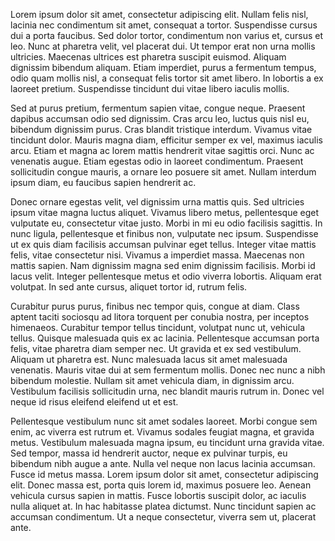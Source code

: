 Lorem ipsum dolor sit amet, consectetur adipiscing elit. Nullam felis nisl, lacinia nec condimentum sit amet, consequat a tortor. Suspendisse cursus dui a porta faucibus. Sed dolor tortor, condimentum non varius et, cursus et leo. Nunc at pharetra velit, vel placerat dui. Ut tempor erat non urna mollis ultricies. Maecenas ultrices est pharetra suscipit euismod. Aliquam dignissim bibendum aliquam. Etiam imperdiet, purus a fermentum tempus, odio quam mollis nisl, a consequat felis tortor sit amet libero. In lobortis a ex laoreet pretium. Suspendisse tincidunt dui vitae libero iaculis mollis.

Sed at purus pretium, fermentum sapien vitae, congue neque. Praesent dapibus accumsan odio sed dignissim. Cras arcu leo, luctus quis nisl eu, bibendum dignissim purus. Cras blandit tristique interdum. Vivamus vitae tincidunt dolor. Mauris magna diam, efficitur semper ex vel, maximus iaculis arcu. Etiam et magna ac lorem mattis hendrerit vitae sagittis orci. Nunc ac venenatis augue. Etiam egestas odio in laoreet condimentum. Praesent sollicitudin congue mauris, a ornare leo posuere sit amet. Nullam interdum ipsum diam, eu faucibus sapien hendrerit ac.

Donec ornare egestas velit, vel dignissim urna mattis quis. Sed ultricies ipsum vitae magna luctus aliquet. Vivamus libero metus, pellentesque eget vulputate eu, consectetur vitae justo. Morbi in mi eu odio facilisis sagittis. In nunc ligula, pellentesque et finibus non, vulputate nec ipsum. Suspendisse ut ex quis diam facilisis accumsan pulvinar eget tellus. Integer vitae mattis felis, vitae consectetur nisi. Vivamus a imperdiet massa. Maecenas non mattis sapien. Nam dignissim magna sed enim dignissim facilisis. Morbi id lacus velit. Integer pellentesque metus et odio viverra lobortis. Aliquam erat volutpat. In sed ante cursus, aliquet tortor id, rutrum felis.

Curabitur purus purus, finibus nec tempor quis, congue at diam. Class aptent taciti sociosqu ad litora torquent per conubia nostra, per inceptos himenaeos. Curabitur tempor tellus tincidunt, volutpat nunc ut, vehicula tellus. Quisque malesuada quis ex ac lacinia. Pellentesque accumsan porta felis, vitae pharetra diam semper nec. Ut gravida et ex sed vestibulum. Aliquam ut pharetra est. Nunc malesuada lacus sit amet malesuada venenatis. Mauris vitae dui at sem fermentum mollis. Donec nec nunc a nibh bibendum molestie. Nullam sit amet vehicula diam, in dignissim arcu. Vestibulum facilisis sollicitudin urna, nec blandit mauris rutrum in. Donec vel neque id risus eleifend eleifend ut et est.

Pellentesque vestibulum nunc sit amet sodales laoreet. Morbi congue sem enim, ac viverra est rutrum et. Vivamus sodales feugiat magna, et gravida metus. Vestibulum malesuada magna ipsum, eu tincidunt urna gravida vitae. Sed tempor, massa id hendrerit auctor, neque ex pulvinar turpis, eu bibendum nibh augue a ante. Nulla vel neque non lacus lacinia accumsan. Fusce id metus massa. Lorem ipsum dolor sit amet, consectetur adipiscing elit. Donec massa est, porta quis lorem id, maximus posuere leo. Aenean vehicula cursus sapien in mattis. Fusce lobortis suscipit dolor, ac iaculis nulla aliquet at. In hac habitasse platea dictumst. Nunc tincidunt sapien ac accumsan condimentum. Ut a neque consectetur, viverra sem ut, placerat ante.
